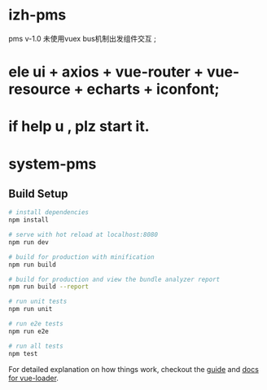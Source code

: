 # izh-pms
pms v-1.0 未使用vuex bus机制出发组件交互 ;
# ele ui + axios + vue-router + vue-resource + echarts + iconfont;
# if help u , plz start it.
# system-pms

## Build Setup

``` bash
# install dependencies
npm install

# serve with hot reload at localhost:8080
npm run dev

# build for production with minification
npm run build

# build for production and view the bundle analyzer report
npm run build --report

# run unit tests
npm run unit

# run e2e tests
npm run e2e

# run all tests
npm test
```

For detailed explanation on how things work, checkout the [guide](http://vuejs-templates.github.io/webpack/) and [docs for vue-loader](http://vuejs.github.io/vue-loader).
